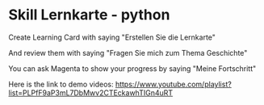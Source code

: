 # Skill Lernkarte - python

Create Learning Card with saying "Erstellen Sie die Lernkarte"

And review them with saying "Fragen Sie mich zum Thema Geschichte"

You can ask Magenta to show your progress by saying "Meine Fortschritt"

Here is the link to demo videos: https://www.youtube.com/playlist?list=PLPfF9aP3mL7DbMwv2CTEckawhTIGn4uRT
